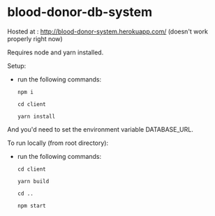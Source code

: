 # blood-donor-db-system

Hosted at : http://blood-donor-system.herokuapp.com/ (doesn't work properly right now)

Requires node and yarn installed. 

Setup:
- run the following commands:

      npm i

      cd client

      yarn install

And you'd need to set the environment variable DATABASE_URL. 

To run locally (from root directory):
- run the following commands:

      cd client

      yarn build

      cd ..

      npm start 

